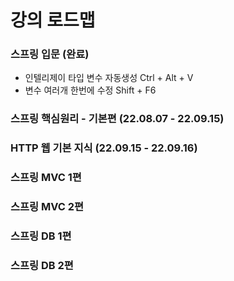 # 강의 로드맵


### 스프링 입문 (완료)
- 인텔리제이 타입 변수 자동생성 Ctrl + Alt + V
- 변수 여러개 한번에 수정 Shift + F6

### 스프링 핵심원리 - 기본편 (22.08.07 - 22.09.15)

### HTTP 웹 기본 지식 (22.09.15 - 22.09.16)

### 스프링 MVC 1편

### 스프링 MVC 2편

### 스프링 DB 1편

### 스프링 DB 2편
